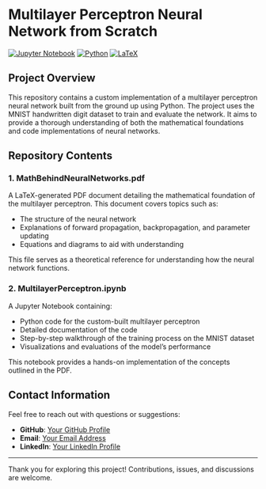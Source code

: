 # Multilayer Perceptron Neural Network from Scratch

[![Jupyter Notebook](https://img.shields.io/badge/Jupyter_Notebook-F37626?style=for-the-badge&logo=jupyter&logoColor=white)](https://jupyter.org/)
[![Python](https://img.shields.io/badge/Python-3776AB?style=for-the-badge&logo=python&logoColor=white)](https://python.org/)
[![LaTeX](https://img.shields.io/badge/LaTeX-008080?style=for-the-badge&logo=latex&logoColor=white)](https://www.latex-project.org/)

## Project Overview

This repository contains a custom implementation of a multilayer perceptron neural network built from the ground up using Python. The project uses the MNIST handwritten digit dataset to train and evaluate the network. It aims to provide a thorough understanding of both the mathematical foundations and code implementations of neural networks.

## Repository Contents

### 1. **MathBehindNeuralNetworks.pdf**
A LaTeX-generated PDF document detailing the mathematical foundation of the multilayer perceptron. This document covers topics such as:
- The structure of the neural network
- Explanations of forward propagation, backpropagation, and parameter updating
- Equations and diagrams to aid with understanding

This file serves as a theoretical reference for understanding how the neural network functions.

### 2. **MultilayerPerceptron.ipynb**
A Jupyter Notebook containing:
- Python code for the custom-built multilayer perceptron
- Detailed documentation of the code
- Step-by-step walkthrough of the training process on the MNIST dataset
- Visualizations and evaluations of the model’s performance

This notebook provides a hands-on implementation of the concepts outlined in the PDF.

## Contact Information

Feel free to reach out with questions or suggestions:

- **GitHub**: [Your GitHub Profile](https://github.com/jahess150)
- **Email**: [Your Email Address](mailto:jahess150@gmail.com)
- **LinkedIn**: [Your LinkedIn Profile]([https://linkedin.com/in/jahess150](https://www.linkedin.com/in/joshua-hess-5748b8173/))

---

Thank you for exploring this project! Contributions, issues, and discussions are welcome.
